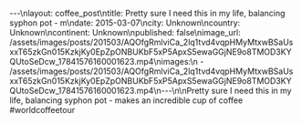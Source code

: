 ---\nlayout: coffee_post\ntitle: Pretty sure I need this in my life, balancing syphon pot - m\ndate: 2015-03-07\ncity: Unknown\ncountry: Unknown\ncontinent: Unknown\npublished: false\nimage_url: /assets/images/posts/201503/AQOfgRmlviCa_2lq1tvd4vqpHMyMtxwBSaUsxxT65zkGn015KzkjKy0EpZpONBUKbF5xP5ApxS5ewaGGjNE9o8TMOD3KYQUtoSeDcw_17841576160001623.mp4\nimages:\n  - /assets/images/posts/201503/AQOfgRmlviCa_2lq1tvd4vqpHMyMtxwBSaUsxxT65zkGn015KzkjKy0EpZpONBUKbF5xP5ApxS5ewaGGjNE9o8TMOD3KYQUtoSeDcw_17841576160001623.mp4\n---\n\nPretty sure I need this in my life, balancing syphon pot - makes an incredible cup of coffee #worldcoffeetour